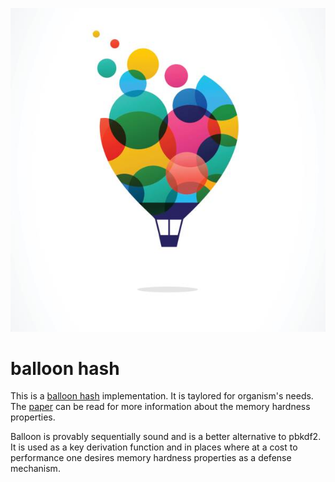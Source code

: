 ![alt text](logo.jpg)
# balloon hash

This is a [balloon hash](https://crypto.stanford.edu/balloon/) implementation. It is taylored for organism's needs.
The [paper](https://eprint.iacr.org/2016/027.pdf) can be read for more information about the memory hardness properties.

Balloon is provably sequentially sound and is a better alternative to pbkdf2. 
It is used as a key derivation function and in places where at a cost to performance one desires memory hardness properties 
as a defense mechanism. 
